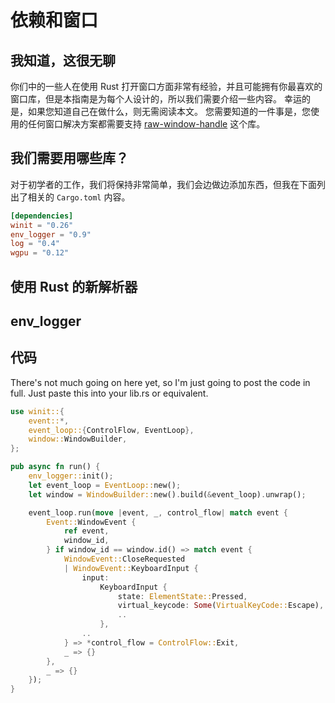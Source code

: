 # 依赖和窗口

## 我知道，这很无聊

你们中的一些人在使用 Rust 打开窗口方面非常有经验，并且可能拥有你最喜欢的窗口库，但是本指南是为每个人设计的，所以我们需要介绍一些内容。 幸运的是，如果您知道自己在做什么，则无需阅读本文。 您需要知道的一件事是，您使用的任何窗口解决方案都需要支持 [raw-window-handle](https://github.com/rust-windowing/raw-window-handle) 这个库。

## 我们需要用哪些库？

对于初学者的工作，我们将保持非常简单，我们会边做边添加东西，但我在下面列出了相关的 `Cargo.toml` 内容。

```toml
[dependencies]
winit = "0.26"
env_logger = "0.9"
log = "0.4"
wgpu = "0.12"
```

## 使用 Rust 的新解析器

## env_logger

## 代码

There's not much going on here yet, so I'm just going to post the code in full. Just paste this into your lib.rs or equivalent.

```rust
use winit::{
    event::*,
    event_loop::{ControlFlow, EventLoop},
    window::WindowBuilder,
};

pub async fn run() {
    env_logger::init();
    let event_loop = EventLoop::new();
    let window = WindowBuilder::new().build(&event_loop).unwrap();

    event_loop.run(move |event, _, control_flow| match event {
        Event::WindowEvent {
            ref event,
            window_id,
        } if window_id == window.id() => match event {
            WindowEvent::CloseRequested
            | WindowEvent::KeyboardInput {
                input:
                    KeyboardInput {
                        state: ElementState::Pressed,
                        virtual_keycode: Some(VirtualKeyCode::Escape),
                        ..
                    },
                ..
            } => *control_flow = ControlFlow::Exit,
            _ => {}
        },
        _ => {}
    });
}


```